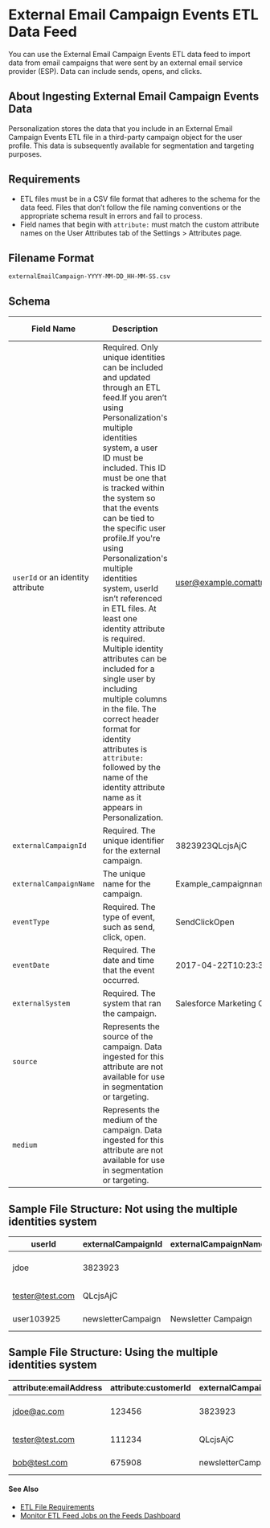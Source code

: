 

# External Email Campaign Events ETL Data Feed

You can use the External Email Campaign Events ETL data feed to import data
from email campaigns that were sent by an external email service provider
(ESP). Data can include sends, opens, and clicks.

## About Ingesting External Email Campaign Events Data

Personalization stores the data that you include in an External Email Campaign
Events ETL file in a third-party campaign object for the user profile. This
data is subsequently available for segmentation and targeting purposes.

## Requirements

  * ETL files must be in a CSV file format that adheres to the schema for the data feed. Files that don’t follow the file naming conventions or the appropriate schema result in errors and fail to process.
  * Field names that begin with `attribute:` must match the custom attribute names on the User Attributes tab of the Settings > Attributes page. 

## Filename Format

`externalEmailCampaign-YYYY-MM-DD_HH-MM-SS.csv`

## Schema

Field Name  | Description  | Example Values  | Maximum Length  | Data Type   
---|---|---|---|---  
`userId` or an identity attribute | Required. Only unique identities can be included and updated through an ETL feed.If you aren’t using Personalization's multiple identities system, a user ID must be included. This ID must be one that is tracked within the system so that the events can be tied to the specific user profile.If you're using Personalization's multiple identities system, userId isn’t referenced in ETL files. At least one identity attribute is required. Multiple identity attributes can be included for a single user by including multiple columns in the file. The correct header format for identity attributes is `attribute:` followed by the name of the identity attribute name as it appears in Personalization. | user@example.comattribute:emailAddressattribute:sfmcContactKeyattribute:customerIdattribute:sfcrmContactIdattribute:sfcrmLeadId | 120 | String  
`externalCampaignId` | Required. The unique identifier for the external campaign. | 3823923QLcjsAjC | 1023 | Any  
`externalCampaignName` | The unique name for the campaign. | Example_campaignnameTestcampaign_242424testcampaign | 1023 | String  
`eventType` | Required. The type of event, such as send, click, open. | SendClickOpen | 120 | String  
`eventDate` | Required. The date and time that the event occurred. | 2017-04-22T10:23:3 7Z | 1023 | Date  
`externalSystem` | Required. The system that ran the campaign. | Salesforce Marketing CloudEloquaMarketoResponsys | 1023 | String  
`source` |  Represents the source of the campaign. Data ingested for this attribute are not available for use in segmentation or targeting. |  | 1023 | String  
`medium` |  Represents the medium of the campaign. Data ingested for this attribute are not available for use in segmentation or targeting. |  | 1023 | String  
  
## Sample File Structure: Not using the multiple identities system

userId  | externalCampaignId  | externalCampaignName  | eventType  | externalSystem  | eventDate   
---|---|---|---|---|---  
jdoe | 3823923 |  | Send | Salesforce Marketing Cloud | 2022-07-17T11:24:23Z  
tester@test.com | QLcjsAjC |  | Open | Eloqua | 2021-10-19T08:42:58Z  
user103925 | newsletterCampaign | Newsletter Campaign | Click | Responsys | 2022-07-07T10:11:34Z  
  
## Sample File Structure: Using the multiple identities system

attribute:emailAddress  | attribute:customerId  | externalCampaignId  | externalCampaignName  | eventType  | externalSystem  | eventDate   
---|---|---|---|---|---|---  
jdoe@ac.com | 123456 | 3823923 |  | Send | Salesforce Marketing Cloud | 2022-07-17T11:24:23Z  
tester@test.com | 111234 | QLcjsAjC |  | Open | Eloqua | 2021-10-19T08:42:58Z  
bob@test.com | 675908 | newsletterCampaign | Newsletter Campaign | Click | Responsys | 2022-07-07T10:11:34Z  
  
#### See Also

  * [ETL File Requirements](https://help.salesforce.com/s/articleView?id=sf.mc_pers_etl_file_requirements.htm&language=en_US&type=5 "ETL files contain entries such as users, products, subscription list members, promotions, transactions, and more. These files must be in a CSV format and can be encrypted or compressed. The file formats must follow the explicit schema requirements for each ETL data feed. Typically, you upload ETL files automatically using the SFTP site, but you can also manually upload a file.")
  * [Monitor ETL Feed Jobs on the Feeds Dashboard](https://help.salesforce.com/s/articleView?id=sf.mc_pers_etl_feeds_dashboard.htm&language=en_US&type=5 "The Feeds Dashboard provides details about ETL feed jobs.")

